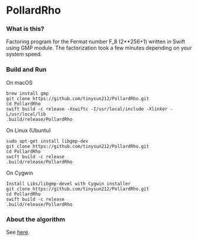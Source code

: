 # PollardRho

### What is this?
Factoring program for the Fermat number F_8 (2**256+1) written in Swift using GMP module.
The factorization took a few minutes depending on your system speed.

### Build and Run
On macOS
```
brew install gmp
git clone https://github.com/tinysun212/PollardRho.git
cd PollardRho
swift build -c release -Xswiftc -I/usr/local/include -Xlinker -L/usr/local/lib
.build/release/PollardRho
```
On Linux (Ubuntu)
```
sudo apt-get install libgmp-dev
git clone https://github.com/tinysun212/PollardRho.git
cd PollardRho
swift build -c release
.build/release/PollardRho
```
On Cygwin
```
Install Libs/libgmp-devel with Cygwin installer
git clone https://github.com/tinysun212/PollardRho.git
cd PollardRho
swift build -c release
.build/release/PollardRho
```
### About the algorithm
See [here](https://en.wikipedia.org/wiki/Pollard%27s_rho_algorithm#Application).
